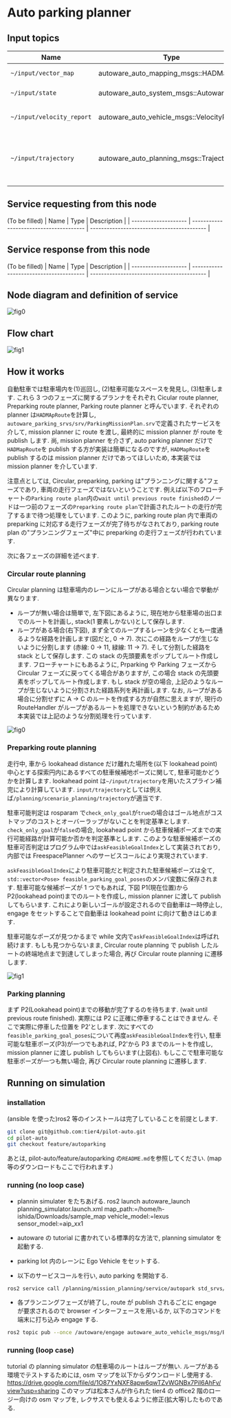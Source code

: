 # Auto parking planner

## Input topics

| Name                      | Type                                       | Description                                                |
| ------------------------- | ------------------------------------------ | ---------------------------------------------------------- |
| `~/input/vector_map`      | autoware_auto_mapping_msgs::HADMapBin      | vector map of Lanelet2                                     |
| `~/input/state`           | autoware_auto_system_msgs::AutowareState   | autoware state                                             |
| `~/input/velocity_report` | autoware_auto_vehicle_msgs::VelocityReport | information on vehicle velocity                            |
| `~/input/trajectory`      | autoware_auto_planning_msgs::Trajectory    | trajectory which will be used to determine lookahead point |

## Service requesting from this node

(To be filled)
| Name | Type | Description |
| -------------------- | --------------------------------------- | ------------------------------------------ |

## Service response from this node

(To be filled)
| Name | Type | Description |
| -------------------- | --------------------------------------- | ------------------------------------------ |

## Node diagram and definition of service

![fig0](./image/nodes.drawio.svg)

## Flow chart

![fig1](./image/phase.drawio.svg)

## How it works

自動駐車では駐車場内を(1)巡回し, (2)駐車可能なスペースを発見し, (3)駐車します. これら 3 つのフェーズに関するプランナをそれぞれ Cicular route planner, Preparking route planner, Parking route planner と呼んでいます. それぞれの planner は`HADMApRoute`を計算し, `autoware_parking_srvs/srv/ParkingMissionPlan.srv`で定義されたサービスを介して, mission planner に route を渡し, 最終的に mission planner が route を publish します. 尚, mission planner を介さず, auto parking planner だけで`HADMapRoute`を publish する方が実装は簡単になるのですが, `HADMapRoute`を publish するのは mission planner だけであってほしいため, 本実装では mission planner を介しています.

注意点としては, Circular, preparking, parking は"プランニングに関する"フェーズであり, 車両の走行フェーズではないということです. 例えば以下のフローチャートの`Parking route plan`内の`wait until previous route finished`のノードは一つ前のフェーズの`Preparking route plan`で計画されたルートの走行が完了するまで待つ処理をしています. このように, parking route plan 内で車両の preparking に対応する走行フェーズが完了待ちがなされており, parking route plan の"プランニングフェーズ"中に preparking の走行フェーズが行われています.

次に各フェーズの詳細を述べます.

### Circular route planning

Circular planning は駐車場内のレーンにループがある場合とない場合で挙動が異なります.

- ループが無い場合は簡単で, 左下図にあるように, 現在地から駐車場の出口までのルートを計画し, stack(1 要素しかない)として保存します.
- ループがある場合(右下図), まず全てのループするレーンを少なくとも一度通るような経路を計画します(図だと, 0 -> 7). 次にこの経路をループが生じないように分割します (赤線: 0 -> 11, 緑線: 11 -> 7). そして分割した経路を stack として保存します. この stack の先頭要素をポップしてルート作成します. フローチャートにもあるように, Prparking や Parking フェーズから Circular フェーズに戻ってくる場合がありますが, この場合 stack の先頭要素をポップしてルート作成します. もし stack が空の場合, 上記のようなループが生じないように分割された経路系列を再計画します. なお, ループがある場合に分割せずに A -> C のルートを作成する方が自然に思えますが, 現行の RouteHandler がループがあるルートを処理できないという制約があるため本実装では上記のような分割処理を行っています.

![fig0](./image/circular.drawio.svg)

### Preparking route planning

走行中, 車から lookahead distance だけ離れた場所を(以下 lookahead point) 中心とする探索円内にあるすべての駐車候補地ポーズに関して, 駐車可能かどうかを計算します. lookahead point は`~/input/trajectory`を用いたスプライン補完により計算しています. `input/trajectory`としては例えば`/planning/scenario_planning/trajectory`が適当です.

駐車可能判定は rosparam で`check_only_goal`が`true`の場合はゴール地点がコストマップのコストとオーバーラップがないことを判定基準とします. `check_only_goal`が`false`の場合, lookahead point から駐車候補ポーズまでの実行可能経路が計算可能か否かを判定基準とします. このような駐車候補ポーズの駐車可否判定はプログラム中では`askFeasibleGoalIndex`として実装されており, 内部では FreespacePlanner へのサービスコールにより実現されています.

`askFeasibleGoalIndex`により駐車可能だと判定された駐車候補ポーズは全て, `std::vector<Pose> feasible_parking_goal_poses`のメンバ変数に保存されます. 駐車可能な候補ポーズが 1 つでもあれば, 下図 P1(現在位置)から P2(lookahead point)までのルートを作成し, mission planner に渡して publish してもらいます. これにより新しいゴールが設定されるので自動車は一時停止し, engage をセットすることで自動車は lookahead point に向けて動きはじめます.

駐車可能なポーズが見つかるまで while 文内で`askFeasibleGoalIndex`は呼ばれ続けます. もしも見つからないまま, Circular route planning で publish したルートの終端地点まで到達してしまった場合, 再び Circular route planning に遷移します.

![fig1](./image/autoparking_phase.drawio.svg)

### Parking planning

まず P2(Lookahead point)までの移動が完了するのを待ちます. (wait until previous route finished). 実際には P2 に正確に停車することはできません. そこで実際に停車した位置を P2'とします. 次にすべての`feasible_parking_goal_poses`について再度`askFeasibleGoalIndex`を行い, 駐車可能な駐車ポーズ(P3)が一つでもあれば, P2'から P3 までのルートを作成し, mission planner に渡し publish してもらいます(上図右). もしここで駐車可能な駐車ポーズが一つも無い場合, 再び Circular route planning に遷移します.

## Running on simulation

### installation

(ansible を使った)ros2 等のインストールは完了していることを前提とします.

```bash
git clone git@github.com:tier4/pilot-auto.git
cd pilot-auto
git checkout feature/autoparking
```

あとは, pilot-auto/feature/autoparking の`README.md`を参照してください. (map 等のダウンロードもここで行われます.)

### running (no loop case)

- plannin simulater をたちあげる.
  ros2 launch autoware_launch planning_simulator.launch.xml map_path:=/home/h-ishida/Downloads/sample_map vehicle_model:=lexus sensor_model:=aip_xx1

- autoware の tutorial に書かれている標準的な方法で, planning simulator を起動する.
- parking lot 内のレーンに Ego Vehicle をセットする.
- 以下のサービスコールを行い, auto parking を開始する.

```bash
ros2 service call /planning/mission_planning/service/autopark std_srvs/srv/Trigger
```

- 各プランニングフェーズが終了し, route が publish されるごとに engage が要求されるので browser インターフェースを用いるか, 以下のコマンドを端末に打ち込み engage する.

```bash
ros2 topic pub --once /autoware/engage autoware_auto_vehicle_msgs/msg/Engage "engage: true"
```

### running (loop case)

tutorial の planning simulator の駐車場のルートはループが無い. ループがある環境でテストするためには, osm マップを以下からダウンロードし使用する.
<https://drive.google.com/file/d/1O87YxNXF8apw6qwTZvWGNBx7PiI6AhFv/view?usp=sharing>
このマップは松本さんが作られた tier4 の office2 階のロージー向けの osm マップを, レクサスでも使えるように修正(拡大等)したものである.
